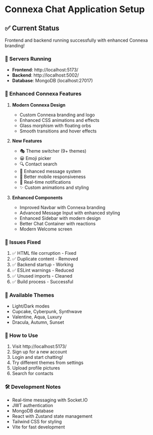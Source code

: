 # Connexa Chat Application Setup

## ✅ Current Status
Frontend and backend running successfully with enhanced Connexa branding!

### 🚀 Servers Running
- **Frontend**: http://localhost:5173/
- **Backend**: http://localhost:5002/
- **Database**: MongoDB (localhost:27017)

### 🎨 Enhanced Connexa Features
1. **Modern Connexa Design**
   - Custom Connexa branding and logo
   - Enhanced CSS animations and effects
   - Glass morphism with floating orbs
   - Smooth transitions and hover effects

2. **New Features**
   - 🎭 Theme switcher (9+ themes)
   - 😀 Emoji picker
   - 🔍 Contact search
   - 💬 Enhanced message system
   - 📱 Better mobile responsiveness
   - 🎯 Real-time notifications
   - ✨ Custom animations and styling

3. **Enhanced Components**
   - Improved Navbar with Connexa branding
   - Advanced Message Input with enhanced styling
   - Enhanced Sidebar with modern design
   - Better Chat Container with reactions
   - Modern Welcome screen

### 🔧 Issues Fixed
1. ✅ HTML file corruption - Fixed
2. ✅ Duplicate content - Removed
3. ✅ Backend startup - Working
4. ✅ ESLint warnings - Reduced
5. ✅ Unused imports - Cleaned
6. ✅ Build process - Successful

### 🌈 Available Themes
- Light/Dark modes
- Cupcake, Cyberpunk, Synthwave
- Valentine, Aqua, Luxury
- Dracula, Autumn, Sunset

### 📱 How to Use
1. Visit http://localhost:5173/
2. Sign up for a new account
3. Login and start chatting!
4. Try different themes from settings
5. Upload profile pictures
6. Search for contacts

### 🛠️ Development Notes
- Real-time messaging with Socket.IO
- JWT authentication
- MongoDB database
- React with Zustand state management
- Tailwind CSS for styling
- Vite for fast development
